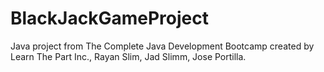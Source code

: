 # BlackJackGameProject

Java project from The Complete Java Development Bootcamp created by Learn The Part Inc., Rayan Slim, Jad Slimm, Jose Portilla.
